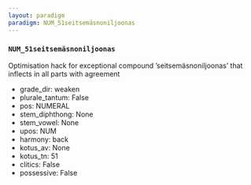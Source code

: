 ```yaml
---
layout: paradigm
paradigm: NUM_51seitsemäsnoniljoonas
---
```

### ` NUM_51seitsemäsnoniljoonas `

Optimisation hack for exceptional compound ’seitsemäsnoniljoonas’ that inflects in all parts with agreement
* grade_dir: weaken
* plurale_tantum: False
* pos: NUMERAL
* stem_diphthong: None
* stem_vowel: None
* upos: NUM
* harmony: back
* kotus_av: None
* kotus_tn: 51
* clitics: False
* possessive: False
